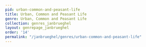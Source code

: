 ```yaml
---
pid: urban-common-and-peasant-life
title: Urban, Common and Peasant Life
genre: Urban, Common and Peasant Life
collection: genres_janbrueghel
layout: genrepage_janbrueghel
order: '14'
permalink: "/janbrueghel/genres/urban-common-and-peasant-life"
---
```

